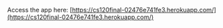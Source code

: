 Access the app here: [https://cs120final-02476e741fe3.herokuapp.com/](https://cs120final-02476e741fe3.herokuapp.com/)
